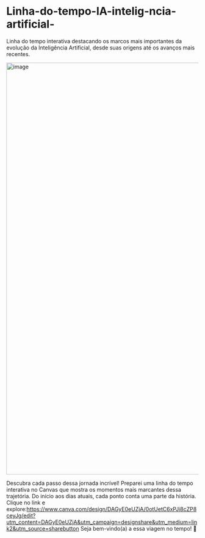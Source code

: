 # Linha-do-tempo-IA-intelig-ncia-artificial-
Linha do tempo interativa destacando os marcos mais importantes da evolução da Inteligência Artificial, desde suas origens até os avanços mais recentes.


<img width="1919" height="1079" alt="image" src="https://github.com/user-attachments/assets/71b011c2-9244-45c8-81e6-fad8b83cdab2" />

Descubra cada passo dessa jornada incrível!
Preparei uma linha do tempo interativa no Canvas que mostra os momentos mais marcantes dessa trajetória. Do início aos dias atuais, cada ponto conta uma parte da história.
Clique no link e explore:https://www.canva.com/design/DAGyE0eUZjA/0otUetC6xPJi8cZP8ceyJg/edit?utm_content=DAGyE0eUZjA&utm_campaign=designshare&utm_medium=link2&utm_source=sharebutton
Seja bem-vindo(a) a essa viagem no tempo! 🚀
